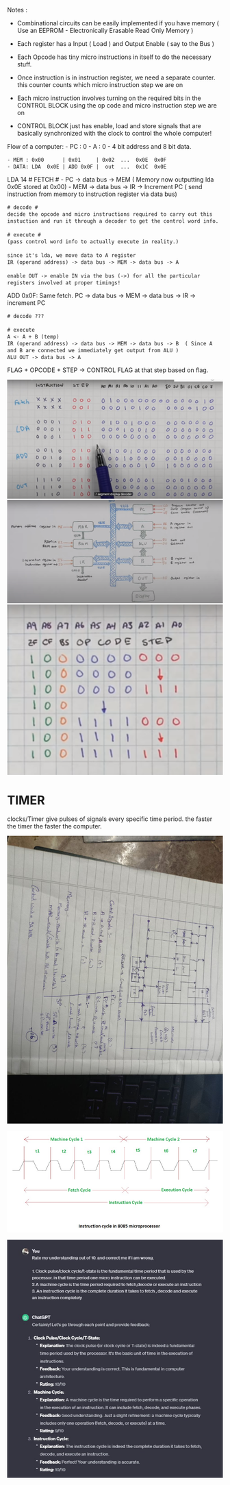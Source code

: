 Notes :

- Combinational circuits can be easily implemented if you have memory ( Use an EEPROM - Electronically Erasable Read Only Memory )
- Each register has a Input ( Load ) and Output Enable ( say to the Bus )

- Each Opcode has tiny micro instructions in itself to do the necessary stuff.

- Once instruction is in instruction register, we need a separate counter. this counter counts which micro instruction step we are on
- Each micro instruction involves turning on the required bits in the CONTROL BLOCK using the op code and micro instruction step we are on
- CONTROL BLOCK just has enable, load and store signals that are basically synchronized with the clock to control the whole computer!

Flow of a computer: - PC : 0 - A : 0 - 4 bit address and 8 bit data.

    - MEM : 0x00      | 0x01     | 0x02  ...  0x0E  0x0F
    - DATA: LDA  0x0E | ADD 0x0F |  out  ...  0x1C  0x0E

LDA 14 # FETCH # - PC -> data bus -> MEM ( Memory now outputting lda 0x0E stored at 0x00) - MEM -> data bus -> IR -> Increment PC ( send instruction from memory to instruction register via data bus)

    # decode #
    decide the opcode and micro instructions required to carry out this instuction and run it through a decoder to get the control word info.

    # execute #
    (pass control word info to actually execute in reality.)

    since it's lda, we move data to A register
    IR (operand address) -> data bus -> MEM -> data bus -> A

    enable OUT -> enable IN via the bus (->) for all the particular registers involved at proper timings!

ADD 0x0F:
Same fetch.
PC -> data bus -> MEM -> data bus -> IR -> increment PC

    # decode ???

    # execute
    A <- A + B (temp)
    IR (operand address) -> data bus -> MEM -> data bus -> B  ( Since A and B are connected we immediately get output from ALU )
    ALU OUT -> data bus -> A

FLAG + OPCODE + STEP -> CONTROL FLAG at that step based on flag.

![Alt text](image.png)
![Alt text](image-1.png)
![Alt text](image-2.png)

# TIMER

clocks/Timer give pulses of signals every specific time period.
the faster the timer the faster the computer.

![Alt text](image-13.png)

![Alt text](<WhatsApp Image 2023-12-09 at 19.08.53_7084e11f.jpg>)

![Alt text](<WhatsApp Image 2023-12-09 at 19.17.49_c49fa5f2.jpg>)

